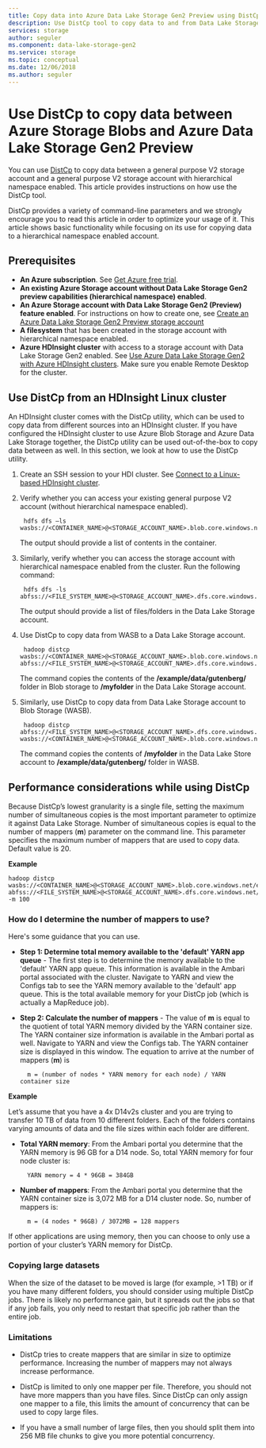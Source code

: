 ```yaml
---
title: Copy data into Azure Data Lake Storage Gen2 Preview using DistCp| Microsoft Docs
description: Use DistCp tool to copy data to and from Data Lake Storage Gen2 Preview
services: storage
author: seguler
ms.component: data-lake-storage-gen2
ms.service: storage
ms.topic: conceptual
ms.date: 12/06/2018
ms.author: seguler
---
```

# Use DistCp to copy data between Azure Storage Blobs and Azure Data Lake Storage Gen2 Preview

You can use [DistCp](https://hadoop.apache.org/docs/stable/hadoop-distcp/DistCp.html) to copy data between a general purpose V2 storage account and a general purpose V2 storage account with hierarchical namespace enabled. This article provides instructions on how use the DistCp tool.

DistCp provides a variety of command-line parameters and we strongly encourage you to read this article in order to optimize your usage of it. This article shows basic functionality while focusing on its use for copying data to a hierarchical namespace enabled account.

## Prerequisites

* **An Azure subscription**. See [Get Azure free trial](https://azure.microsoft.com/pricing/free-trial/).
* **An existing Azure Storage account without Data Lake Storage Gen2 preview capabilities (hierarchical namespace) enabled**.
* **An Azure Storage account with Data Lake Storage Gen2 (Preview) feature enabled**. For instructions on how to create one, see [Create an Azure Data Lake Storage Gen2 Preview storage account](data-lake-storage-quickstart-create-account.md)
* **A filesystem** that has been created in the storage account with hierarchical namespace enabled.
* **Azure HDInsight cluster** with access to a storage account with Data Lake Storage Gen2 enabled. See [Use Azure Data Lake Storage Gen2 with Azure HDInsight clusters](data-lake-storage-use-hdi-cluster.md). Make sure you enable Remote Desktop for the cluster.

## Use DistCp from an HDInsight Linux cluster

An HDInsight cluster comes with the DistCp utility, which can be used to copy data from different sources into an HDInsight cluster. If you have configured the HDInsight cluster to use Azure Blob Storage and Azure Data Lake Storage together, the DistCp utility can be used out-of-the-box to copy data between as well. In this section, we look at how to use the DistCp utility.

1. Create an SSH session to your HDI cluster. See [Connect to a Linux-based HDInsight cluster](../../hdinsight/hdinsight-hadoop-linux-use-ssh-unix.md).

2. Verify whether you can access your existing general purpose V2 account (without hierarchical namespace enabled).

        hdfs dfs –ls wasbs://<CONTAINER_NAME>@<STORAGE_ACCOUNT_NAME>.blob.core.windows.net/

    The output should provide a list of contents in the container.

3. Similarly, verify whether you can access the storage account with hierarchical namespace enabled from the cluster. Run the following command:

        hdfs dfs -ls abfss://<FILE_SYSTEM_NAME>@<STORAGE_ACCOUNT_NAME>.dfs.core.windows.net/

    The output should provide a list of files/folders in the Data Lake Storage account.

4. Use DistCp to copy data from WASB to a Data Lake Storage account.

        hadoop distcp wasbs://<CONTAINER_NAME>@<STORAGE_ACCOUNT_NAME>.blob.core.windows.net/example/data/gutenberg abfss://<FILE_SYSTEM_NAME>@<STORAGE_ACCOUNT_NAME>.dfs.core.windows.net/myfolder

    The command copies the contents of the **/example/data/gutenberg/** folder in Blob storage to **/myfolder** in the Data Lake Storage account.

5. Similarly, use DistCp to copy data from Data Lake Storage account to Blob Storage (WASB).

        hadoop distcp abfss://<FILE_SYSTEM_NAME>@<STORAGE_ACCOUNT_NAME>.dfs.core.windows.net/myfolder wasbs://<CONTAINER_NAME>@<STORAGE_ACCOUNT_NAME>.blob.core.windows.net/example/data/gutenberg

    The command copies the contents of **/myfolder** in the Data Lake Store account to **/example/data/gutenberg/** folder in WASB.

## Performance considerations while using DistCp

Because DistCp’s lowest granularity is a single file, setting the maximum number of simultaneous copies is the most important parameter to optimize it against Data Lake Storage. Number of simultaneous copies is equal to the number of mappers (**m**) parameter on the command line. This parameter specifies the maximum number of mappers that are used to copy data. Default value is 20.

**Example**

	hadoop distcp wasbs://<CONTAINER_NAME>@<STORAGE_ACCOUNT_NAME>.blob.core.windows.net/example/data/gutenberg abfss://<FILE_SYSTEM_NAME>@<STORAGE_ACCOUNT_NAME>.dfs.core.windows.net/myfolder -m 100

### How do I determine the number of mappers to use?

Here's some guidance that you can use.

* **Step 1: Determine total memory available to the 'default' YARN app queue** - The first step is to determine the memory available to the 'default' YARN app queue. This information is available in the Ambari portal associated with the cluster. Navigate to YARN and view the Configs tab to see the YARN memory available to the 'default' app queue. This is the total available memory for your DistCp job (which is actually a MapReduce job).

* **Step 2: Calculate the number of mappers** - The value of **m** is equal to the quotient of total YARN memory divided by the YARN container size. The YARN container size information is available in the Ambari portal as well. Navigate to YARN and view the Configs tab. The YARN container size is displayed in this window. The equation to arrive at the number of mappers (**m**) is

		m = (number of nodes * YARN memory for each node) / YARN container size

**Example**

Let’s assume that you have a 4x D14v2s cluster and you are trying to transfer 10 TB of data from 10 different folders. Each of the folders contains varying amounts of data and the file sizes within each folder are different.

* **Total YARN memory**: From the Ambari portal you determine that the YARN memory is 96 GB for a D14 node. So, total YARN memory for four node cluster is: 

		YARN memory = 4 * 96GB = 384GB

* **Number of mappers**: From the Ambari portal you determine that the YARN container size is 3,072 MB for a D14 cluster node. So, number of mappers is:

		m = (4 nodes * 96GB) / 3072MB = 128 mappers

If other applications are using memory, then you can choose to only use a portion of your cluster’s YARN memory for DistCp.

### Copying large datasets

When the size of the dataset to be moved is large (for example, >1 TB) or if you have many different folders, you should consider using multiple DistCp jobs. There is likely no performance gain, but it spreads out the jobs so that if any job fails, you only need to restart that specific job rather than the entire job.

### Limitations

* DistCp tries to create mappers that are similar in size to optimize performance. Increasing the number of mappers may not always increase performance.

* DistCp is limited to only one mapper per file. Therefore, you should not have more mappers than you have files. Since DistCp can only assign one mapper to a file, this limits the amount of concurrency that can be used to copy large files.

* If you have a small number of large files, then you should split them into 256 MB file chunks to give you more potential concurrency.